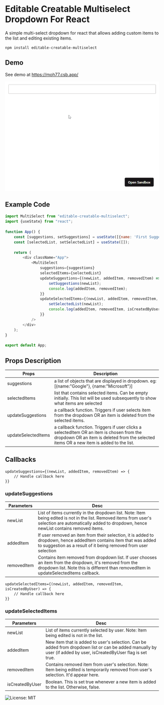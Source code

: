# Editable Creatable Multiselect Dropdown For React

A simple multi-select dropdown for react that allows adding custom items to the list and editing existing items.

    npm install editable-creatable-multiselect

## Demo
See demo at https://moh77.csb.app/

![Alt Text](https://raw.githubusercontent.com/bordernone/editable-creatable-multiselect/master/src/untracked-npm/misc/demo.gif)

## Example Code
```javascript
import MultiSelect from "editable-creatable-multiselect";
import {useState} from "react";

function App() {
    const [suggestions, setSuggestions] = useState([{name: 'First Suggestion'}, {name: 'Second Suggestion'}]);
    const [selectedList, setSelectedList] = useState([]);

    return (
        <div className="App">
            <MultiSelect
                suggestions={suggestions}
                selectedItems={selectedList}
                updateSuggestions={(newList, addedItem, removedItem) => {
                    setSuggestions(newList);
                    console.log(addedItem, removedItem);
                }}
                updateSelectedItems={(newList, addedItem, removedItem, isCreatedByUser) => {
                    setSelectedList(newList);
                    console.log(addedItem, removedItem, isCreatedByUser);
                }}
            />
        </div>
    );
}

export default App;
```

## Props Description
| Props                	| Description                                                                                                                                                                          	|
|---------------------	|--------------------------------------------------------------------------------------------------------------------------------------------------------------------------------------	|
| suggestions         	| a list of objects that are displayed in dropdown. eg: [{name:"Google"}, {name:"Microsoft"}]                                                                                          	|
| selectedItems       	| list that contains selected items. Can be empty initially. This list will be used subsequently to show what items are selected                                                       	|
| updateSuggestions   	| a callback function. Triggers if user selects item from the dropdown OR an item is deleted from the selected items.                                                                  	|
| updateSelectedItems 	| a callback function. Triggers if user clicks a selectedItem OR an item is chosen from the dropdown OR an item is deleted from the selected items OR a new item is added to the list. 	|

## Callbacks

```
updateSuggestions={(newList, addedItem, removedItem) => {
    // Handle callback here
}}
```
### updateSuggestions
| Parameters  	| Desc                                                                                                                                                                                    	|
|-------------	|-----------------------------------------------------------------------------------------------------------------------------------------------------------------------------------------	|
| newList     	| List of items currently in the dropdown list. Note: Item being edited is not in the list. Removed items from user's selection are automatically added to dropdown, hence newList contains removed items. 	|
| addedItem   	| If user removed an item from their selection, it is added to dropdown, hence addedItem contains item that was added to suggestion as a result of it being removed from user selection   	|
| removedItem 	| Contains item removed from dropdown list. If user chooses an item from the dropdown, it's removed from the dropdown list. Note this is different than removedItem in updateSelectedItems callback.          	|


```
updateSelectedItems={(newList, addedItem, removedItem, isCreatedByUser) => {
    // Handle callback here
}}
```
### updateSelectedItems
| Parameters  	| Desc                                                                                                                                                                                    	|
|-------------	|-----------------------------------------------------------------------------------------------------------------------------------------------------------------------------------------	|
| newList     	| List of items currently selected by user. Note: Item being edited is not in the list.                                                                                                  	|
| addedItem   	| New item that is added to user's selection. Can be added from dropdown list or can be added manually by user (if added by user, isCreatedByUser flag is set true.                         |
| removedItem 	| Contains removed item from user's selection. Note: Item being edited is temporarily removed from user's selection. It'd appear here.                                                   	|
| isCreatedByUser 	| Boolean. This is set true whenever a new item is added to the list. Otherwise, false.                                                   	|


![License: MIT](https://img.shields.io/badge/License-MIT-blue.svg)
